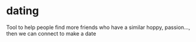 # dating
Tool to help people find more friends who have a similar hoppy, passion..., then we can connect to make a date